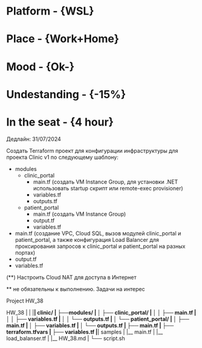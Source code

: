 # Platform     - {WSL}
# Place        - {Work+Home}
# Mood         - {Ok-}
# Undestanding - {-15%}
# In the seat  - {4 hour}


Дедлайн: 31/07/2024

Создать Terraform проект для конфигурации инфраструктуры для проекта Clinic v1 по следующему шаблону:
- modules
     - clinic_portal
         - main.tf (создать VM Instance Group, для установки .NET использовать startup cкрипт или remote-exec provisioner)
         - variables.tf
         - outputs.tf
     - patient_portal
         - main.tf (создать VM Instance Group)
         - output.tf
         - variables.tf
- main.tf (создание VPC, Cloud SQL, вызов модулей clinic_portal и patient_portal, а также конфигурация Load Balancer для проксирования запросов к clinic_portal и patient_portal на разных портах)
- output.tf
- variables.tf

(**) Настроить Cloud NAT для доступа в Интернет

** не обязательны к выполнению. Задачи на интерес


Project HW_38

HW_38
|
|
|________| clinic/
|        ├──modules/
|        │       ├── clinic_portal/
|        │       │   ├── main.tf
|        │       │   ├── variables.tf
|        │       │   └── outputs.tf
|        │       └── patient_portal/
|        │           ├── main.tf
|        │           ├── variables.tf
|        │           └── outputs.tf
|        ├── main.tf
|        ├── terraform.tfvars
|        ├── variables.tf
|________| samples
|                |__ main.tf
|                |__ load_balanser.tf
|
|__ HW_38.md
|
└── script.sh
